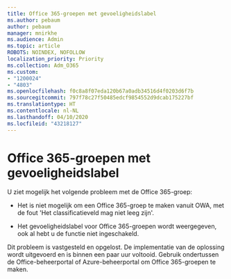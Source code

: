 ```yaml
---
title: Office 365-groepen met gevoeligheidslabel
ms.author: pebaum
author: pebaum
manager: mnirkhe
ms.audience: Admin
ms.topic: article
ROBOTS: NOINDEX, NOFOLLOW
localization_priority: Priority
ms.collection: Adm_O365
ms.custom:
- "1200024"
- "4803"
ms.openlocfilehash: f0c8a8f07eda120b67a0adb34516d4f0203d6f7b
ms.sourcegitcommit: 797f78c27f50485edcf9854552d9dcab175227bf
ms.translationtype: HT
ms.contentlocale: nl-NL
ms.lasthandoff: 04/10/2020
ms.locfileid: "43218127"
---
```

# <a name="office-365-groups-showing-sensitivity-label"></a>Office 365-groepen met gevoeligheidslabel

U ziet mogelijk het volgende probleem met de Office 365-groep:

- Het is niet mogelijk om een Office 365-groep te maken vanuit OWA, met de fout 'Het classificatieveld mag niet leeg zijn'.

- Het gevoeligheidslabel voor Office 365-groepen wordt weergegeven, ook al hebt u de functie niet ingeschakeld.

Dit probleem is vastgesteld en opgelost. De implementatie van de oplossing wordt uitgevoerd en is binnen een paar uur voltooid. Gebruik ondertussen de Office-beheerportal of Azure-beheerportal om Office 365-groepen te maken.  

